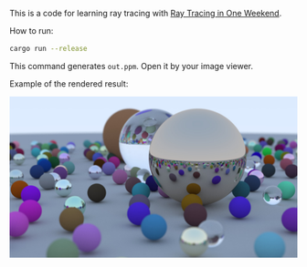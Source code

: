 This is a code for learning ray tracing with [Ray Tracing in One Weekend](https://raytracing.github.io/books/RayTracingInOneWeekend.html).

How to run:

```sh
cargo run --release
```

This command generates `out.ppm`. Open it by your image viewer.

Example of the rendered result:

![output](./out.jpg)
